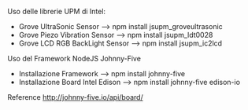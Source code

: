 Uso delle librerie UPM di Intel:
- Grove UltraSonic Sensor --> npm install jsupm_groveultrasonic
- Grove Piezo Vibration Sensor --> npm install jsupm_ldt0028
- Grove LCD RGB BackLight Sensor --> npm install jsupm_ic2lcd

Uso del Framework NodeJS Johnny-Five 
- Installazione Framework --> npm install johnny-five
- Installazione Board Intel Edison --> npm install johnny-five edison-io

Reference
http://johnny-five.io/api/board/

